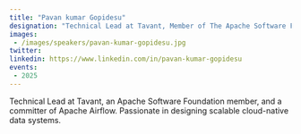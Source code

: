 ```yaml
---
title: "Pavan kumar Gopidesu"
designation: "Technical Lead at Tavant, Member of The Apache Software Foundation & Apache Airflow"
images:
 - /images/speakers/pavan-kumar-gopidesu.jpg
twitter: 
linkedin: https://www.linkedin.com/in/pavan-kumar-gopidesu
events:
 - 2025
---
```


Technical Lead at Tavant, an Apache Software Foundation member, and a committer of  Apache Airflow. Passionate in designing scalable cloud-native data systems.